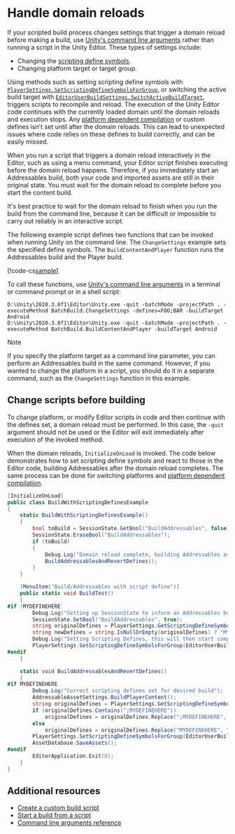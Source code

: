 # Handle domain reloads

If your scripted build process changes settings that trigger a domain reload before making a build, use [Unity's command line arguments](xref:um-command-line-arguments) rather than running a script in the Unity Editor. These types of settings include:

* Changing the [scripting define symbols](xref:um-custom-scripting-symbols).
* Changing platform target or target group.

Using methods such as setting scripting define symbols with [`PlayerSettings.SetScriptingDefineSymbolsForGroup`](https://docs.unity3d.com/ScriptReference/PlayerSettings.SetScriptingDefineSymbolsForGroup.html), or switching the active build target with [`EditorUserBuildSettings.SwitchActiveBuildTarget`](https://docs.unity3d.com/ScriptReference/EditorUserBuildSettings.SwitchActiveBuildTarget.html), triggers scripts to recompile and reload. The execution of the Unity Editor code continues with the currently loaded domain until the domain reloads and execution stops. Any [platform dependent compilation](https://docs.unity3d.com/Manual/PlatformDependentCompilation.html) or custom defines isn't set until after the domain reloads. This can lead to unexpected issues where code relies on these defines to build correctly, and can be easily missed.

When you run a script that triggers a domain reload interactively in the Editor, such as using a menu command, your Editor script finishes executing before the domain reload happens. Therefore, if you immediately start an Addressables build, both your code and imported assets are still in their original state. You must wait for the domain reload to complete before you start the content build.

It's best practice to wait for the domain reload to finish when you run the build from the command line, because it can be difficult or impossible to carry out reliably in an interactive script.

The following example script defines two functions that can be invoked when running Unity on the command line. The `ChangeSettings` example sets the specified define symbols. The `BuildContentAndPlayer` function runs the Addressables build and the Player build.

[!code-cs[sample](../Tests/Editor/DocExampleCode/BatchBuild.cs#doc_BatchBuild)]

To call these functions, use [Unity's command line arguments](xref:um-command-line-arguments) in a terminal or command prompt or in a shell script:

```
D:\Unity\2020.3.0f1\Editor\Unity.exe -quit -batchMode -projectPath . -executeMethod BatchBuild.ChangeSettings -defines=FOO;BAR -buildTarget Android
D:\Unity\2020.3.0f1\Editor\Unity.exe -quit -batchMode -projectPath . -executeMethod BatchBuild.BuildContentAndPlayer -buildTarget Android
```

> [!NOTE]
> If you specify the platform target as a command line parameter, you can perform an Addressables build in the same command. However, if you wanted to change the platform in a script, you should do it in a separate command, such as the `ChangeSettings` function in this example.

## Change scripts before building

To change platform, or modify Editor scripts in code and then continue with the defines set, a domain reload must be performed. In this case, the `-quit` argument should not be used or the Editor will exit immediately after execution of the invoked method.

When the domain reloads, `InitializeOnLoad` is invoked. The code below demonstrates how to set scripting define symbols and react to those in the Editor code, building Addressables after the domain reload completes. The same process can be done for switching platforms and [platform dependent compilation](https://docs.unity3d.com/Manual/PlatformDependentCompilation.html).

```c#
[InitializeOnLoad]
public class BuildWithScriptingDefinesExample
{
    static BuildWithScriptingDefinesExample()
    {
        bool toBuild = SessionState.GetBool("BuildAddressables", false);
        SessionState.EraseBool("BuildAddressables");
        if (toBuild)
        {
            Debug.Log("Domain reload complete, building Addressables as requested");
            BuildAddressablesAndRevertDefines();
        }
    }

    [MenuItem("Build/Addressables with script define")]
    public static void BuildTest()
    {
#if !MYDEFINEHERE
        Debug.Log("Setting up SessionState to inform an Addressables build is requested on next Domain Reload");
        SessionState.SetBool("BuildAddressables", true);
        string originalDefines = PlayerSettings.GetScriptingDefineSymbolsForGroup(EditorUserBuildSettings.selectedBuildTargetGroup);
        string newDefines = string.IsNullOrEmpty(originalDefines) ? "MYDEFINEHERE" : originalDefines + ";MYDEFINEHERE";
        Debug.Log("Setting Scripting Defines, this will then start compiling and begin a domain reload of the Editor Scripts.");
        PlayerSettings.SetScriptingDefineSymbolsForGroup(EditorUserBuildSettings.selectedBuildTargetGroup, newDefines);
#endif
    }

    static void BuildAddressablesAndRevertDefines()
    {
#if MYDEFINEHERE
        Debug.Log("Correct scripting defines set for desired build");
        AddressableAssetSettings.BuildPlayerContent();
        string originalDefines = PlayerSettings.GetScriptingDefineSymbolsForGroup(EditorUserBuildSettings.selectedBuildTargetGroup);
        if (originalDefines.Contains(";MYDEFINEHERE"))
            originalDefines = originalDefines.Replace(";MYDEFINEHERE", "");
        else
            originalDefines = originalDefines.Replace("MYDEFINEHERE", "");
        PlayerSettings.SetScriptingDefineSymbolsForGroup(EditorUserBuildSettings.selectedBuildTargetGroup, originalDefines);
        AssetDatabase.SaveAssets();
#endif
        EditorApplication.Exit(0);
    }
}
```

## Additional resources

* [Create a custom build script](build-scripting-custom.md)
* [Start a build from a script](build-scripting-start-build.md)
* [Command line arguments reference](xref:um-command-line-arguments)